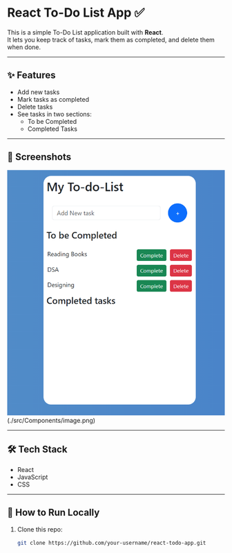 # React To-Do List App ✅

This is a simple To-Do List application built with **React**.  
It lets you keep track of tasks, mark them as completed, and delete them when done.  

---

## ✨ Features
- Add new tasks
- Mark tasks as completed
- Delete tasks
- See tasks in two sections:
  - To be Completed
  - Completed Tasks

---

## 📸 Screenshots

![App Screenshot](./src/Components/image1.png)
(./src/Components/image.png)

---

## 🛠️ Tech Stack
- React
- JavaScript
- CSS

---

## 🚀 How to Run Locally
1. Clone this repo:
   ```bash
   git clone https://github.com/your-username/react-todo-app.git
